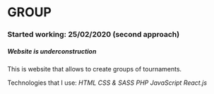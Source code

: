# GROUP
### Started working: 25/02/2020 (second approach)
##### *Website is underconstruction*

This is website that allows to create groups of tournaments.

Technologies that I use:
*HTML*
*CSS & SASS*
*PHP*
*JavaScript*
*React.js*